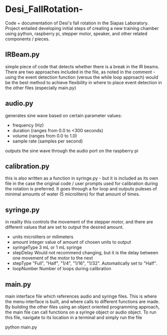 # Desi_FallRotation-
Code + documentation of Desi's fall rotation in the Siapas Laboratory. Project entailed developing initial steps of creating a new training chamber using python, raspberry pi, stepper motor, speaker, and other related components / pieces. 

## IRBeam.py
simple piece of code that detects whether there is a break in the IR beams. There are two approaches included in the file, as noted in the comment - using the event detection function (versus the while loop approach) would be the best method to achieve flexibility in where to place event detection in the other files (especially main.py) 

## audio.py

generates sine wave based on certain parameter values:
* frequency (Hz)
* duration (ranges from 0.0 to <300 seconds)
* volume (ranges from 0.0 to 1.0) 
* sample rate (samples per second) 

outputs the sine wave through the audio port on the raspberry pi 

## calibration.py 

this is also written as a function in syringe.py - but it is included as its own file in the case the original code / user prompts used for calibration during the rotation is preferred. It goes through a for loop and outputs puleses of minimal amounts of water (5 microliters) for that amount of times. 


## syringe.py 

in reality this controls the movement of the stepper motor, and there are different 
values that are set to output the desired amount.

* units     microliters or milimeters 
* amount    integer value of amount of chosen units to output 
* syringeType   3 mL or 1 mL syringe 
* stepDelay     Would not recommend changing, but it is the delay between one movement of the motor to the next 
* stepType    "Full", "Half", "1/4", "1/16", "1/32". Automatically set to "Half".
* loopNumber    Number of loops during calibration 


## main.py
main interface file which references audio and syringe files. This is where the menu interface is built, and where calls to different functions are made. By building the other files using an object oriented programming approach, the main file can call functions on a syringe object or audio object. To run this file, navigate to its location in a terminal and simply run the file 


python main.py 
